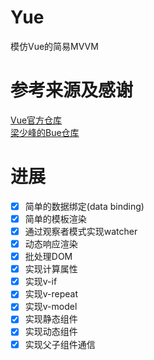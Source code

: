 # Yue
模仿Vue的简易MVVM

# 参考来源及感谢
[Vue官方仓库](https://github.com/vuejs)    
[梁少峰的Bue仓库](https://github.com/youngwind/bue)

# 进展
- [x] 简单的数据绑定(data binding)
- [x] 简单的模板渲染
- [x] 通过观察者模式实现watcher
- [x] 动态响应渲染
- [x] 批处理DOM
- [x] 实现计算属性
- [x] 实现v-if
- [x] 实现v-repeat
- [x] 实现v-model
- [x] 实现静态组件
- [x] 实现动态组件
- [x] 实现父子组件通信